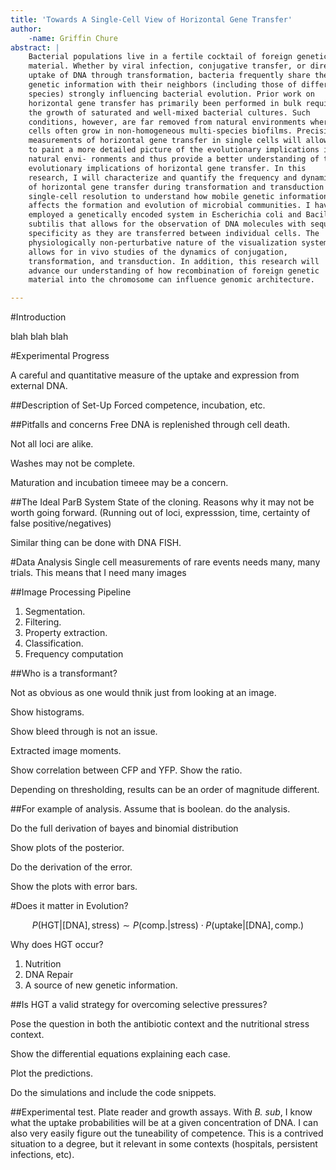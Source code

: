 ```yaml
---
title: 'Towards A Single-Cell View of Horizontal Gene Transfer'
author: 
	-name: Griffin Chure
abstract: |
	Bacterial populations live in a fertile cocktail of foreign genetic
	material. Whether by viral infection, conjugative transfer, or direct
	uptake of DNA through transformation, bacteria frequently share their
	genetic information with their neighbors (including those of different
	species) strongly influencing bacterial evolution. Prior work on
	horizontal gene transfer has primarily been performed in bulk requiring
	the growth of saturated and well-mixed bacterial cultures. Such
	conditions, however, are far removed from natural environments where
	cells often grow in non-homogeneous multi-species biofilms. Precision
	measurements of horizontal gene transfer in single cells will allow us
	to paint a more detailed picture of the evolutionary implications in
	natural envi- ronments and thus provide a better understanding of the
	evolutionary implications of horizontal gene transfer. In this
	research, I will characterize and quantify the frequency and dynamics
	of horizontal gene transfer during transformation and transduction at
	single-cell resolution to understand how mobile genetic information
	affects the formation and evolution of microbial communities. I have
	employed a genetically encoded system in Escherichia coli and Bacillus
	subtilis that allows for the observation of DNA molecules with sequence
	specificity as they are transferred between individual cells. The
	physiologically non-perturbative nature of the visualization system
	allows for in vivo studies of the dynamics of conjugation,
	transformation, and transduction. In addition, this research will
	advance our understanding of how recombination of foreign genetic
	material into the chromosome can influence genomic architecture.

---
```



#Introduction 

blah blah blah

#Experimental Progress

A careful and quantitative measure of the uptake and expression from external
DNA. 

##Description of Set-Up
Forced competence, incubation, etc. 

##Pitfalls and concerns
Free DNA is replenished through cell death. 

Not all loci are alike. 

Washes may not be complete. 

Maturation and incubation timeee may be a concern. 

##The Ideal ParB System 
State of the cloning. Reasons why it may not be worth going forward. (Running
out of loci, expresssion, time, certainty of false positive/negatives)

Similar thing can be done with DNA FISH.

#Data Analysis
Single cell measurements of rare events needs many, many trials. This means
that I need many images

##Image Processing Pipeline

1. Segmentation. 
2. Filtering. 
3. Property extraction. 
4. Classification. 
5. Frequency computation

##Who is a transformant?

Not as obvious as one would thnik just from looking at an image. 

Show histograms. 


Show bleed through is not an issue. 


Extracted image moments. 


Show correlation between CFP and YFP. Show the ratio. 


Depending on thresholding, results can be an order of magnitude different. 


##For example of analysis. 
Assume that is boolean. do the analysis. 


Do the full derivation of bayes and binomial distribution

Show plots of the posterior. 

Do the derivation of the error. 


Show the plots with error bars.



#Does it matter in Evolution?


$$
P(\mathrm{HGT} \vert \mathrm{[DNA]}, \mathrm{stress}) \sim P(\mathrm{comp.}
\vert \mathrm{stress}) \cdot P(\mathrm{uptake} \vert \mathrm{[DNA]},
\mathrm{comp.})
$$


Why does HGT occur?

1. Nutrition
2. DNA Repair
3. A source of new genetic information. 


##Is HGT a valid strategy for overcoming selective pressures?

Pose the question in both the antibiotic context and the nutritional stress
context. 


Show the differential equations explaining each case. 

Plot the predictions. 



Do the simulations and include the code snippets. 


##Experimental test. 
Plate reader and growth assays. With *B. sub*, I know what the uptake
probabilities will be at a given concentration of DNA. I can also very easily
figure out the tuneability of competence. This is a contrived situation to a
degree, but it relevant in some contexts (hospitals, persistent infections,
etc).



 


